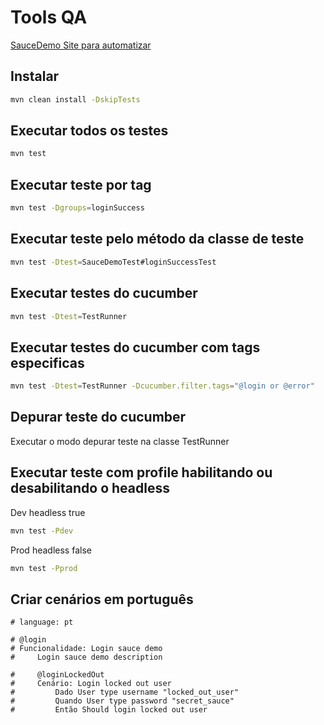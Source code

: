# Tools QA

[SauceDemo Site para automatizar](https://www.saucedemo.com/)

## Instalar

```bash
mvn clean install -DskipTests
```

## Executar todos os testes

```bash
mvn test
```

## Executar teste por tag

```bash
mvn test -Dgroups=loginSuccess
```

## Executar teste pelo método da classe de teste

```bash
mvn test -Dtest=SauceDemoTest#loginSuccessTest
```

## Executar testes do cucumber

```bash
mvn test -Dtest=TestRunner
```

## Executar testes do cucumber com tags especificas

```bash
mvn test -Dtest=TestRunner -Dcucumber.filter.tags="@login or @error"
```

## Depurar teste do cucumber

Executar o modo depurar teste na classe TestRunner

## Executar teste com profile habilitando ou desabilitando o headless

Dev headless true

```bash
mvn test -Pdev
```

Prod headless false

```bash
mvn test -Pprod
```

## Criar cenários em português

```feature
# language: pt

# @login
# Funcionalidade: Login sauce demo
#     Login sauce demo description

#     @loginLockedOut
#     Cenário: Login locked out user
#         Dado User type username "locked_out_user"
#         Quando User type password "secret_sauce"
#         Então Should login locked out user
```
